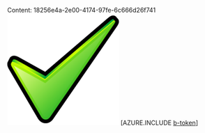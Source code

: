 Content: 18256e4a-2e00-4174-97fe-6c666d26f741![image](3cf2e36e-5743-40ca-93dd-a7087de7721d.png)
[AZURE.INCLUDE [b-token](47fdf3e7-fbaa-44e2-8e2a-07936d17836a.md)]
